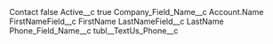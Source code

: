 <?xml version="1.0" encoding="UTF-8"?>
<CustomMetadata xmlns="http://soap.sforce.com/2006/04/metadata" xmlns:xsi="http://www.w3.org/2001/XMLSchema-instance" xmlns:xsd="http://www.w3.org/2001/XMLSchema">
    <label>Contact</label>
    <protected>false</protected>
    <values>
        <field>Active__c</field>
        <value xsi:type="xsd:boolean">true</value>
    </values>
    <values>
        <field>Company_Field_Name__c</field>
        <value xsi:type="xsd:string">Account.Name</value>
    </values>
    <values>
        <field>FirstNameField__c</field>
        <value xsi:type="xsd:string">FirstName</value>
    </values>
    <values>
        <field>LastNameField__c</field>
        <value xsi:type="xsd:string">LastName</value>
    </values>
    <values>
        <field>Phone_Field_Name__c</field>
        <value xsi:type="xsd:string">tubl__TextUs_Phone__c</value>
    </values>
</CustomMetadata>
